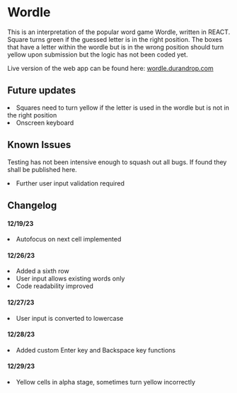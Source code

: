 # Wordle

This is an interpretation of the popular word game Wordle, written in REACT. Square turns green if the guessed letter is in the right position. The boxes that have a letter within the wordle but is in the wrong position should turn yellow upon submission but the logic has not been coded yet.

Live version of the web app can be found here: <a href="https://wordle.durandrop.com">wordle.durandrop.com</a>

## Future updates

<li>Squares need to turn yellow if the letter is used in the wordle but is not in the right position</li>
<li>Onscreen keyboard</li>

## Known Issues

Testing has not been intensive enough to squash out all bugs. If found they shall be published here.
<li>Further user input validation required</li>

## Changelog

#### 12/19/23
<li>Autofocus on next cell implemented</li>

#### 12/26/23
<li>Added a sixth row</li>
<li>User input allows existing words only</li>
<li>Code readability improved</li>

#### 12/27/23
<li>User input is converted to lowercase</li>

#### 12/28/23
<li>Added custom Enter key and Backspace key functions</li>

#### 12/29/23
<li>Yellow cells in alpha stage, sometimes turn yellow incorrectly</li>